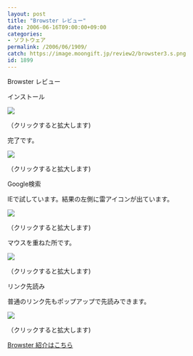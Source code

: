 ```yaml
---
layout: post
title: "Browster レビュー"
date: 2006-06-16T09:00:00+09:00
categories:
- ソフトウェア
permalink: /2006/06/1909/
catch: https://image.moongift.jp/review2/browster3.s.png
id: 1899
---
```

Browster レビュー  
<!--more-->

インストール

  

[![](https://image.moongift.jp/review2/browster1.s.png)](https://image.moongift.jp/review2/browster1.png)  
  
（クリックすると拡大します)

  

完了です。

  

[![](https://image.moongift.jp/review2/browster2.s.png)](https://image.moongift.jp/review2/browster2.png)  
  
（クリックすると拡大します)

  

Google検索

  

IEで試しています。結果の左側に雷アイコンが出ています。

  

[![](https://image.moongift.jp/review2/browster3.s.png)](https://image.moongift.jp/review2/browster3.png)  
  
（クリックすると拡大します)

  

マウスを重ねた所です。

  

[![](https://image.moongift.jp/review2/browster5.s.png)](https://image.moongift.jp/review2/browster5.png)  
  
（クリックすると拡大します)

  

リンク先読み

  

普通のリンク先もポップアップで先読みできます。

  

[![](https://image.moongift.jp/review2/browster6.s.png)](https://image.moongift.jp/review2/browster6.png)  
  
（クリックすると拡大します)

  

[Browster 紹介はこちら](http://fw.moongift.jp/intro/i-1905.html)

